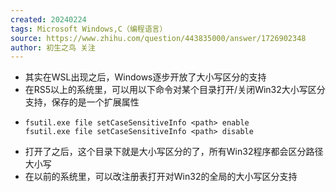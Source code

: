 ```yaml
---
created: 20240224
tags: Microsoft Windows,C（编程语言）
source: https://www.zhihu.com/question/443835000/answer/1726902348
author: 初生之鸟 关注
---
```


- 其实在WSL出现之后，Windows逐步开放了大小写区分的支持
- 在RS5以上的系统里，可以用以下命令对某个目录打开/关闭Win32大小写区分支持，保存的是一个扩展属性
- ```shell
  fsutil.exe file setCaseSensitiveInfo <path> enable
  fsutil.exe file setCaseSensitiveInfo <path> disable
  ```
- 打开了之后，这个目录下就是大小写区分的了，所有Win32程序都会区分路径大小写
- 在以前的系统里，可以改注册表打开对Win32的全局的大小写区分支持